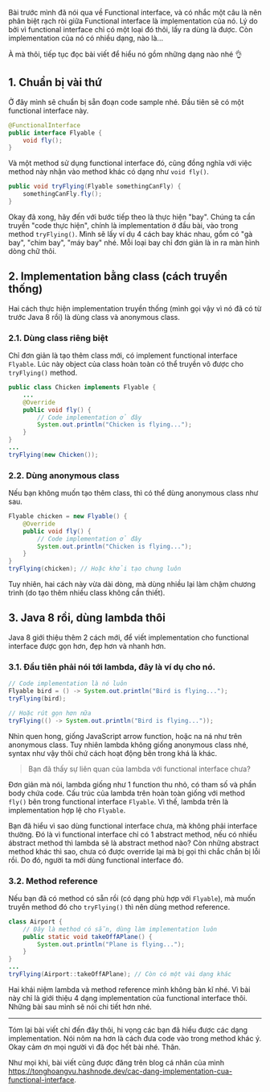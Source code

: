 Bài trước mình đã nói qua về Functional interface, và có nhắc một câu là nên phân biệt rạch ròi giữa Functional interface là implementation của nó. Lý do bởi vì functional interface chỉ có một loại đó thôi, lấy ra dùng là được. Còn implementation của nó có nhiều dạng, nào là...

À mà thôi, tiếp tục đọc bài viết để hiểu nó gồm những dạng nào nhé 👌

## 1. Chuẩn bị vài thứ

Ở đây mình sẽ chuẩn bị sẵn đoạn code sample nhé. Đầu tiên sẽ có một functional interface này.

```java
@FunctionalInterface
public interface Flyable {
    void fly();
}
```

Và một method sử dụng functional interface đó, cũng đồng nghĩa với việc method này nhận vào method khác có dạng như `void fly()`.

```java
public void tryFlying(Flyable somethingCanFly) {
    somethingCanFly.fly();
}
```

Okay đã xong, hãy đến với bước tiếp theo là thực hiện "bay". Chúng ta cần truyền "code thực hiện", chính là implementation ở đầu bài, vào trong method `tryFlying()`. Mình sẽ lấy ví dụ 4 cách bay khác nhau, gồm có "gà bay", "chim bay", "máy bay" nhé. Mỗi loại bay chỉ đơn giản là in ra màn hình dòng chữ thôi.

## 2. Implementation bằng class (cách truyền thống)

Hai cách thực hiện implementation truyền thống (mình gọi vậy vì nó đã có từ trước Java 8 rồi) là dùng class và anonymous class.

### 2.1. Dùng class riêng biệt

Chỉ đơn giản là tạo thêm class mới, có implement functional interface `Flyable`. Lúc này object của class hoàn toàn có thể truyền vô được cho `tryFlying()` method.

```java
public class Chicken implements Flyable {
    ...
    @Override
    public void fly() {
        // Code implementation ở đây
        System.out.println("Chicken is flying...");
    }
}
...
tryFlying(new Chicken());
```

### 2.2. Dùng anonymous class

Nếu bạn không muốn tạo thêm class, thì có thể dùng anonymous class như sau.

```java
Flyable chicken = new Flyable() {
    @Override
    public void fly() {
        // Code implementation ở đây
        System.out.println("Chicken is flying...");
    }
}
tryFlying(chicken); // Hoặc khởi tạo chung luôn
```

Tuy nhiên, hai cách này vừa dài dòng, mà dùng nhiều lại làm chậm chương trình (do tạo thêm nhiều class không cần thiết).

## 3. Java 8 rồi, dùng lambda thôi

Java 8 giới thiệu thêm 2 cách mới, để viết implementation cho functional interface được gọn hơn, đẹp hơn và nhanh hơn.

### 3.1. Đầu tiên phải nói tới lambda, đây là ví dụ cho nó.

```java
// Code implementation là nó luôn
Flyable bird = () -> System.out.println("Bird is flying...");
tryFlying(bird);

// Hoặc rút gọn hơn nữa
tryFlying(() -> System.out.println("Bird is flying..."));
```

Nhìn quen hong, giống JavaScript arrow function, hoặc na ná như trên anonymous class. Tuy nhiên lambda không giống anonymous class nhé, syntax như vậy thôi chứ cách hoạt động bên trong khá là khác.

> Bạn đã thấy sự liên quan của lambda với functional interface chưa?

Đơn giản mà nói, lambda giống như 1 function thu nhỏ, có tham số và phần body chứa code. Cấu trúc của lambda trên hoàn toàn giống với method `fly()` bên trong functional interface `Flyable`. Vì thế, lambda trên là implementation hợp lệ cho `Flyable`.

Bạn đã hiểu vì sao dùng functional interface chưa, mà không phải interface thường. Đó là vì functional interface chỉ có 1 abstract method, nếu có nhiều ábstract method thì lambda sẽ là abstract method nào? Còn những abstract method khác thì sao, chưa có được override lại mà bị gọi thì chắc chắn bị lỗi rồi. Do đó, người ta mới dùng functional interface đó.

### 3.2. Method reference

Nếu bạn đã có method có sẵn rồi (có dạng phù hợp với `Flyable`), mà muốn truyền method đó cho `tryFlying()` thì nên dùng method reference.

```java
class Airport {
    // Đây là method có sẵn, dùng làm implementation luôn
    public static void takeOffAPlane() {
        System.out.println("Plane is flying...");
    }
}
...
tryFlying(Airport::takeOffAPlane); // Còn có một vài dạng khác
```

Hai khái niệm lambda và method reference mình không bàn kĩ nhé. Vì bài này chỉ là giới thiệu 4 dạng implementation của functional interface thôi. Những bài sau mình sẽ nói chi tiết hơn nhé.

---

Tóm lại bài viết chỉ đến đây thôi, hi vọng các bạn đã hiểu được các dạng implementation. Nói nôm na hơn là cách đưa code vào trong method khác ý. Okay cảm ơn mọi người vì đã đọc hết bài nhé. Thân.

Như mọi khi, bài viết cũng được đăng trên blog cá nhân của mình https://tonghoangvu.hashnode.dev/cac-dang-implementation-cua-functional-interface.